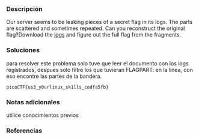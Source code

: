 ### Descripción 
Our server seems to be leaking pieces of a secret flag in its logs. The parts are scattered and sometimes repeated. Can you reconstruct the original flag?Download the [logs](https://challenge-files.picoctf.net/c_saffron_estate/3e417b56c25929c6c078813bba342ae27e2964223df8b72c4b67f65c876efa95/server.log) and figure out the full flag from the fragments.
### Soluciones
para resolver este problema solo tuve que leer el documento con los logs registrados, despues solo filtre los que tuvieran FLAGPART: en la linea, con eso encontre las partes de la bandera.

```
picoCTF{us3_y0urlinux_sk1lls_cedfa5fb}
```


### Notas adicionales 
utilice conocimientos previos

### Referencias 
